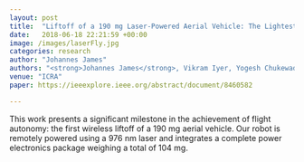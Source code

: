 ```yaml
---
layout: post
title:  "Liftoff of a 190 mg Laser-Powered Aerial Vehicle: The Lightest Wireless Robot to Fly"
date:   2018-06-18 22:21:59 +00:00
image: /images/laserFly.jpg
categories: research
author: "Johannes James"
authors: "<strong>Johannes James</strong>, Vikram Iyer, Yogesh Chukewad, Shyamnath Gollakota, and Sawyer B Fuller"
venue: "ICRA"
paper: https://ieeexplore.ieee.org/abstract/document/8460582

---
```

This work presents a significant milestone in the achievement of flight autonomy: the first wireless liftoff of a 190 mg aerial vehicle. Our robot is remotely powered using a 976 nm laser and integrates a complete power electronics package weighing a total of 104 mg.